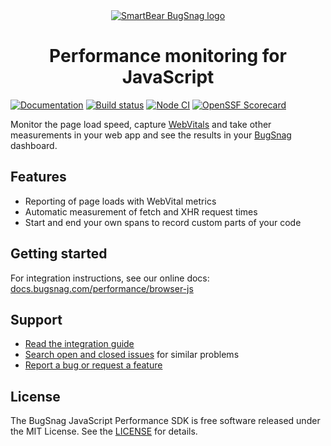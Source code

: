 <div align="center">
  <a href="https://www.bugsnag.com/platforms/javascript">
    <picture>
      <source media="(prefers-color-scheme: dark)" srcset="https://assets.smartbear.com/m/3dab7e6cf880aa2b/original/BugSnag-Repository-Header-Dark.svg">
      <img alt="SmartBear BugSnag logo" src="https://assets.smartbear.com/m/3945e02cdc983893/original/BugSnag-Repository-Header-Light.svg">
    </picture>
  </a>
  <h1>Performance monitoring for JavaScript</h1>
</div>

[![Documentation](https://img.shields.io/badge/documentation-latest-blue.svg)](https://docs.bugsnag.com/performance/browser-js/)
[![Build status](https://badge.buildkite.com/a1ed35adfab0cd5f2c0030cc54961209cb720aa5ed2284cb73.svg?branch=main)](https://buildkite.com/bugsnag/bugsnag-js-performance)
[![Node CI](https://github.com/bugsnag/bugsnag-js-performance/actions/workflows/node-ci.yml/badge.svg)](https://github.com/bugsnag/bugsnag-js-performance/actions/workflows/node-ci.yml)
[![OpenSSF Scorecard](https://api.scorecard.dev/projects/github.com/bugsnag/bugsnag-js-performance/badge)](https://scorecard.dev/viewer/?uri=github.com/bugsnag/bugsnag-js-performance)

Monitor the page load speed, capture [WebVitals](https://web.dev/vitals/) and take other measurements in your web app and see the results in your [BugSnag](https://www.bugsnag.com) dashboard.

## Features

- Reporting of page loads with WebVital metrics
- Automatic measurement of fetch and XHR request times
- Start and end your own spans to record custom parts of your code

## Getting started

For integration instructions, see our online docs: [docs.bugsnag.com/performance/browser-js](https://docs.bugsnag.com/performance/browser-js)

## Support
* [Read the integration guide](https://docs.bugsnag.com/performance/browser-js/)
* [Search open and closed issues](https://github.com/bugsnag/bugsnag-js-performance/issues?utf8=✓&q=is%3Aissue) for similar problems
* [Report a bug or request a feature](https://github.com/bugsnag/bugsnag-js-performance/issues/new)

## License

The BugSnag JavaScript Performance SDK is free software released under the MIT License. See the [LICENSE](https://github.com/bugsnag/bugsnag-js-performance/blob/master/LICENSE) for details.